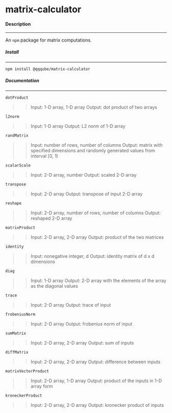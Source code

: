 # matrix-calculator

#### Description
---
An `npm` package for matrix computations.

##### Install
---
`npm install @qqqube/matrix-calculator`

##### Documentation
---
`dotProduct`
>> Input: 1-D array, 1-D array
>> Output: dot product of two arrays

`l2norm`
>> Input: 1-D array
>> Output: L2 norm of 1-D array

`randMatrix`
>> Input: number of rows, number of columns
>> Output: matrix with specified dimensions and randomly generated values from interval [0, 1)

`scalarScale`
>> Input: 2-D array, number
>> Output: scaled 2-D array

`transpose`
>> Input: 2-D array
>> Output: transpose of input 2-D array

`reshape`
>> Input: 2-D array, number of rows, number of columns
>> Output: reshaped 2-D array

`matrixProduct`
>> Input: 2-D array, 2-D array
>> Output: product of the two matrices

`identity`
>> Input: nonegative integer, d
>> Output: identity matrix of d x d dimensions

`diag`
>> Input: 1-D array
>> Output: 2-D array with the elements of the array as the diagonal values

`trace`
>> Input: 2-D array
>> Output: trace of input

`frobeniusNorm`
>> Input: 2-D array
>> Output: frobenius norm of input

`sumMatrix`
>> Input: 2-D array, 2-D array
>> Output: sum of inputs

`diffMatrix`
>> Input: 2-D array, 2-D array
>> Output: difference between inputs

`matrixVectorProduct`
>> Input: 2-D array, 1-D array
>> Output: product of the inputs in 1-D array form

`kroneckerProduct`
>> Input: 2-D array, 2-D array
>> Output: kronecker product of inputs
